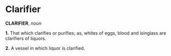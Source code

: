 # Clarifier

**CLARIFIER**, _noun_

**1.** That which clarifies or purifies; as, whites of eggs, blood and isinglass are clarifiers of liquors.

**2.** A vessel in which liquor is clarified.